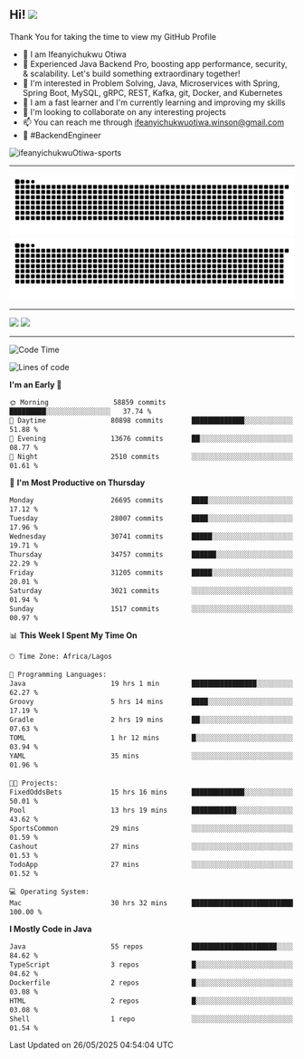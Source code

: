 <!-- BLOG-POST-LIST:START --><!-- BLOG-POST-LIST:END -->

## Hi! <img src="https://media.giphy.com/media/hvRJCLFzcasrR4ia7z/giphy.gif" width="4%"> 

Thank You for taking the time to view my GitHub Profile

- 👋 I am Ifeanyichukwu Otiwa
- 🚀 Experienced Java Backend Pro, boosting app performance, security, & scalability. Let's build something extraordinary together!
- 👀 I'm interested in Problem Solving, Java, Microservices with Spring, Spring Boot, MySQL, gRPC, REST, Kafka, git, Docker, and Kubernetes
- 🌱 I am a fast learner and I'm currently learning and improving my skills
- 💞️ I'm looking to collaborate on any interesting projects
- 📫 You can reach me through ifeanyichukwuotiwa.winson@gmail.com
- 🚀 #BackendEngineer

<p align="left" marginTop="10px"> <img src="https://komarev.com/ghpvc/?username=ifeanyichukwuOtiwa-sports&label=Profile%20views&color=0e75b6&style=for-the-badge" alt="ifeanyichukwuOtiwa-sports" /> </p>

***

<!--🐍📈SNAKEGRAPH / 🌐WEBSITE: https://github.com/Platane/snk -->
![github contribution grid snake animation](https://raw.githubusercontent.com/ifeanyichukwuOtiwa-sports/ifeanyichukwuOtiwa-sports/output/github-contribution-grid-snake-dark.svg#gh-dark-mode-only)![github contribution grid snake animation](https://raw.githubusercontent.com/ifeanyichukwuOtiwa-sports/ifeanyichukwuOtiwa-sports/output/github-contribution-grid-snake.svg#gh-light-mode-only)

***

<p float="left">
  <img float="left" src="https://github-readme-stats.vercel.app/api?username=ifeanyichukwuOtiwa-sports&count_private=true&include_all_commits=true&theme=react&show_icons=true" />
  <img float="right" src="https://github-readme-stats.vercel.app/api/top-langs/?username=ifeanyichukwuOtiwa-sports&layout=compact&show_icons=true&theme=react" /> 
</p>

***



<!--START_SECTION:waka-->
![Code Time](http://img.shields.io/badge/Code%20Time-3%2C732%20hrs%2022%20mins-blue)

![Lines of code](https://img.shields.io/badge/From%20Hello%20World%20I%27ve%20Written-47.5%20million%20lines%20of%20code-blue)

**I'm an Early 🐤** 

```text
🌞 Morning                58859 commits       █████████░░░░░░░░░░░░░░░░   37.74 % 
🌆 Daytime                80898 commits       █████████████░░░░░░░░░░░░   51.88 % 
🌃 Evening                13676 commits       ██░░░░░░░░░░░░░░░░░░░░░░░   08.77 % 
🌙 Night                  2510 commits        ░░░░░░░░░░░░░░░░░░░░░░░░░   01.61 % 
```
📅 **I'm Most Productive on Thursday** 

```text
Monday                   26695 commits       ████░░░░░░░░░░░░░░░░░░░░░   17.12 % 
Tuesday                  28007 commits       ████░░░░░░░░░░░░░░░░░░░░░   17.96 % 
Wednesday                30741 commits       █████░░░░░░░░░░░░░░░░░░░░   19.71 % 
Thursday                 34757 commits       ██████░░░░░░░░░░░░░░░░░░░   22.29 % 
Friday                   31205 commits       █████░░░░░░░░░░░░░░░░░░░░   20.01 % 
Saturday                 3021 commits        ░░░░░░░░░░░░░░░░░░░░░░░░░   01.94 % 
Sunday                   1517 commits        ░░░░░░░░░░░░░░░░░░░░░░░░░   00.97 % 
```


📊 **This Week I Spent My Time On** 

```text
🕑︎ Time Zone: Africa/Lagos

💬 Programming Languages: 
Java                     19 hrs 1 min        ████████████████░░░░░░░░░   62.27 % 
Groovy                   5 hrs 14 mins       ████░░░░░░░░░░░░░░░░░░░░░   17.19 % 
Gradle                   2 hrs 19 mins       ██░░░░░░░░░░░░░░░░░░░░░░░   07.63 % 
TOML                     1 hr 12 mins        █░░░░░░░░░░░░░░░░░░░░░░░░   03.94 % 
YAML                     35 mins             ░░░░░░░░░░░░░░░░░░░░░░░░░   01.96 % 

🐱‍💻 Projects: 
FixedOddsBets            15 hrs 16 mins      █████████████░░░░░░░░░░░░   50.01 % 
Pool                     13 hrs 19 mins      ███████████░░░░░░░░░░░░░░   43.62 % 
SportsCommon             29 mins             ░░░░░░░░░░░░░░░░░░░░░░░░░   01.59 % 
Cashout                  27 mins             ░░░░░░░░░░░░░░░░░░░░░░░░░   01.53 % 
TodoApp                  27 mins             ░░░░░░░░░░░░░░░░░░░░░░░░░   01.52 % 

💻 Operating System: 
Mac                      30 hrs 32 mins      █████████████████████████   100.00 % 
```

**I Mostly Code in Java** 

```text
Java                     55 repos            █████████████████████░░░░   84.62 % 
TypeScript               3 repos             █░░░░░░░░░░░░░░░░░░░░░░░░   04.62 % 
Dockerfile               2 repos             █░░░░░░░░░░░░░░░░░░░░░░░░   03.08 % 
HTML                     2 repos             █░░░░░░░░░░░░░░░░░░░░░░░░   03.08 % 
Shell                    1 repo              ░░░░░░░░░░░░░░░░░░░░░░░░░   01.54 % 
```




 Last Updated on 26/05/2025 04:54:04 UTC
<!--END_SECTION:waka-->

<!--
<p align="center">
![trophy](https://github-profile-trophy.vercel.app/?username=ifeanyichukwuOtiwa-sports&theme=onedark) (https://github.com/ryo-ma/github-profile-trophy)
</p>
-->

<!---
ifeanyi-otiwa/ifeanyi-otiwa is a ✨ special ✨ repository because its `README.md` (this file) appears on your GitHub profile.
You can click the Preview link to take a look at your changes.
--->
